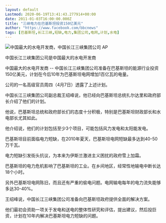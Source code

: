 ```yaml
---
layout: default
Lastmod: 2020-06-19T13:41:43.277914+00:00
date: 2011-01-03T16:00:00.000Z
title: "三峡电力在巴基斯坦投资150亿美元"
author: "https://www.facebook.com/bbcnews"
tags: [巴基斯坦,长江三峡,短缺,电力,集团公司,电网,计划,水电]
---
```


 ![中国最大的水电开发商，中国长江三峡集团公司](https://images.weserv.nl/?url=https%3A//ichef.bbci.co.uk/news/ws/320/amz/worldservice/live/assets/images/2011/01/21/110121080709_reservori226b_ap.jpg) AP 

中国长江三峡集团公司是中国最大的水电开发商

中国最大的水电开发商 -- 中国长江三峡集团公司准备在巴基斯坦的能源行业投资150亿美元，计划在今后10年为巴基斯坦电网增加1百亿瓦的电量。

公司的一名高级官员周四（4月7日）透露了上述计划。

中国长江三峡集团公司副总裁王绍峰说，他已经向巴基斯坦总统扎尔达里和政府部长介绍了他们的计划。

他说，巴基斯坦总统和政府部长们的态度十分积极，特别是巴基斯坦财政部长和水电部长尤其如此。

他介绍说，他们的计划包括至少3个项目，可能包括风力发电和太阳能发电。

巴基斯坦目前面临电力短缺，在2010年夏天，巴基斯坦电网短缺最多达到40-50万千瓦。

电力短缺引发街头抗议，为本来为伊斯兰激进主义困扰的政府雪上加霜。

巴基斯坦的电力危机影响了巴基斯坦的工业。在乡间地区，经常性地输电中断长达18个小时。

另外巴基斯坦电网陈旧，而且还有严重的偷电问题。电网输电每年的电力流失能够多达30-40%。

王绍峰说，中国长江三峡集团公司准备向巴基斯坦政府提供全面的解决方案。

他们最初会资助一项关于发电和送电的整体性研究和评估，提出建议，然后投巨资，计划在10年内解决巴基斯坦电力短缺的问题。

